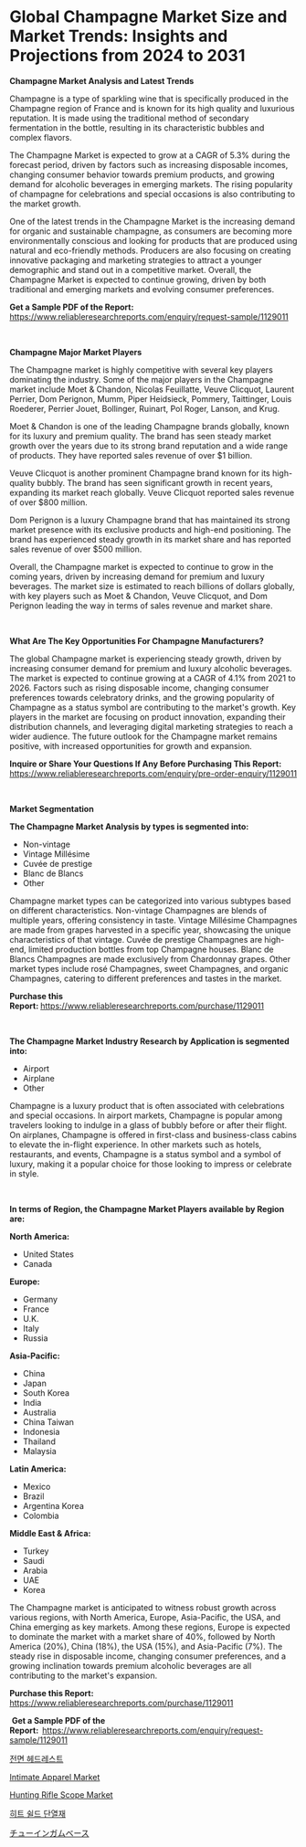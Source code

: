 <p><h1>Global Champagne Market Size and Market Trends: Insights and Projections from 2024 to 2031</h1></p><p><strong>Champagne Market Analysis and Latest Trends</strong></p>
<p><p>Champagne is a type of sparkling wine that is specifically produced in the Champagne region of France and is known for its high quality and luxurious reputation. It is made using the traditional method of secondary fermentation in the bottle, resulting in its characteristic bubbles and complex flavors.</p><p>The Champagne Market is expected to grow at a CAGR of 5.3% during the forecast period, driven by factors such as increasing disposable incomes, changing consumer behavior towards premium products, and growing demand for alcoholic beverages in emerging markets. The rising popularity of champagne for celebrations and special occasions is also contributing to the market growth.</p><p>One of the latest trends in the Champagne Market is the increasing demand for organic and sustainable champagne, as consumers are becoming more environmentally conscious and looking for products that are produced using natural and eco-friendly methods. Producers are also focusing on creating innovative packaging and marketing strategies to attract a younger demographic and stand out in a competitive market. Overall, the Champagne Market is expected to continue growing, driven by both traditional and emerging markets and evolving consumer preferences.</p></p>
<p><strong>Get a Sample PDF of the Report:&nbsp;</strong> <a href="https://www.reliableresearchreports.com/enquiry/request-sample/1129011">https://www.reliableresearchreports.com/enquiry/request-sample/1129011</a></p>
<p>&nbsp;</p>
<p><strong>Champagne Major Market Players</strong></p>
<p><p>The Champagne market is highly competitive with several key players dominating the industry. Some of the major players in the Champagne market include Moet & Chandon, Nicolas Feuillatte, Veuve Clicquot, Laurent Perrier, Dom Perignon, Mumm, Piper Heidsieck, Pommery, Taittinger, Louis Roederer, Perrier Jouet, Bollinger, Ruinart, Pol Roger, Lanson, and Krug.</p><p>Moet & Chandon is one of the leading Champagne brands globally, known for its luxury and premium quality. The brand has seen steady market growth over the years due to its strong brand reputation and a wide range of products. They have reported sales revenue of over $1 billion.</p><p>Veuve Clicquot is another prominent Champagne brand known for its high-quality bubbly. The brand has seen significant growth in recent years, expanding its market reach globally. Veuve Clicquot reported sales revenue of over $800 million.</p><p>Dom Perignon is a luxury Champagne brand that has maintained its strong market presence with its exclusive products and high-end positioning. The brand has experienced steady growth in its market share and has reported sales revenue of over $500 million.</p><p>Overall, the Champagne market is expected to continue to grow in the coming years, driven by increasing demand for premium and luxury beverages. The market size is estimated to reach billions of dollars globally, with key players such as Moet & Chandon, Veuve Clicquot, and Dom Perignon leading the way in terms of sales revenue and market share.</p></p>
<p>&nbsp;</p>
<p><strong>What Are The Key Opportunities For Champagne Manufacturers?</strong></p>
<p><p>The global Champagne market is experiencing steady growth, driven by increasing consumer demand for premium and luxury alcoholic beverages. The market is expected to continue growing at a CAGR of 4.1% from 2021 to 2026. Factors such as rising disposable income, changing consumer preferences towards celebratory drinks, and the growing popularity of Champagne as a status symbol are contributing to the market's growth. Key players in the market are focusing on product innovation, expanding their distribution channels, and leveraging digital marketing strategies to reach a wider audience. The future outlook for the Champagne market remains positive, with increased opportunities for growth and expansion.</p></p>
<p><strong>Inquire or Share Your Questions If Any Before Purchasing This Report:</strong> <a href="https://www.reliableresearchreports.com/enquiry/pre-order-enquiry/1129011">https://www.reliableresearchreports.com/enquiry/pre-order-enquiry/1129011</a></p>
<p>&nbsp;</p>
<p><strong>Market Segmentation</strong></p>
<p><strong>The Champagne Market Analysis by types is segmented into:</strong></p>
<p><ul><li>Non-vintage</li><li>Vintage Millésime</li><li>Cuvée de prestige</li><li>Blanc de Blancs</li><li>Other</li></ul></p>
<p><p>Champagne market types can be categorized into various subtypes based on different characteristics. Non-vintage Champagnes are blends of multiple years, offering consistency in taste. Vintage Millésime Champagnes are made from grapes harvested in a specific year, showcasing the unique characteristics of that vintage. Cuvée de prestige Champagnes are high-end, limited production bottles from top Champagne houses. Blanc de Blancs Champagnes are made exclusively from Chardonnay grapes. Other market types include rosé Champagnes, sweet Champagnes, and organic Champagnes, catering to different preferences and tastes in the market.</p></p>
<p><strong>Purchase this Report:&nbsp;</strong><a href="https://www.reliableresearchreports.com/purchase/1129011">https://www.reliableresearchreports.com/purchase/1129011</a></p>
<p>&nbsp;</p>
<p><strong>The Champagne Market Industry Research by Application is segmented into:</strong></p>
<p><ul><li>Airport</li><li>Airplane</li><li>Other</li></ul></p>
<p><p>Champagne is a luxury product that is often associated with celebrations and special occasions. In airport markets, Champagne is popular among travelers looking to indulge in a glass of bubbly before or after their flight. On airplanes, Champagne is offered in first-class and business-class cabins to elevate the in-flight experience. In other markets such as hotels, restaurants, and events, Champagne is a status symbol and a symbol of luxury, making it a popular choice for those looking to impress or celebrate in style.</p></p>
<p>&nbsp;</p>
<p><strong>In terms of Region, the Champagne Market Players available by Region are:</strong></p>
<p>
    <p> <strong> North America: </strong>
        <ul>
            <li>United States</li>
            <li>Canada</li>
        </ul>
        </p> 
    <p> <strong> Europe: </strong>
        <ul>
            <li>Germany</li>
            <li>France</li>
            <li>U.K.</li>
            <li>Italy</li>
            <li>Russia</li>
        </ul>
        </p> 
    <p> <strong> Asia-Pacific: </strong>
        <ul>
            <li>China</li>
            <li>Japan</li>
            <li>South Korea</li>
            <li>India</li>
            <li>Australia</li>
            <li>China Taiwan</li>
            <li>Indonesia</li>
            <li>Thailand</li>
            <li>Malaysia</li>
        </ul>
        </p> 
    <p> <strong> Latin America: </strong>
        <ul>
            <li>Mexico</li>
            <li>Brazil</li>
            <li>Argentina Korea</li>
            <li>Colombia</li>
        </ul>
        </p> 
    <p> <strong> Middle East & Africa: </strong>
        <ul>
            <li>Turkey</li>
            <li>Saudi</li>
            <li>Arabia</li>
            <li>UAE</li>
            <li>Korea</li>
        </ul>
    </p>
    </p>
<p><p>The Champagne market is anticipated to witness robust growth across various regions, with North America, Europe, Asia-Pacific, the USA, and China emerging as key markets. Among these regions, Europe is expected to dominate the market with a market share of 40%, followed by North America (20%), China (18%), the USA (15%), and Asia-Pacific (7%). The steady rise in disposable income, changing consumer preferences, and a growing inclination towards premium alcoholic beverages are all contributing to the market's expansion.</p></p>
<p><strong>Purchase this Report: </strong><a href="https://www.reliableresearchreports.com/purchase/1129011">https://www.reliableresearchreports.com/purchase/1129011</a></p>
<p>&nbsp;<strong>Get a Sample PDF of the Report:&nbsp;&nbsp;</strong><a href="https://www.reliableresearchreports.com/enquiry/request-sample/1129011">https://www.reliableresearchreports.com/enquiry/request-sample/1129011</a></p>
<p><strong></strong></p>
<p><p><a href="https://github.com/trmesnao7959541/Market-Research-Report-List-1/blob/main/65538462650.md">전면 헤드레스트</a></p><p><a href="https://github.com/sonuprakash1/Market-Research-Report-List-1/blob/main/intimate-apparel-market.md">Intimate Apparel Market</a></p><p><a href="https://issuu.com/reportprime-2/docs/hunting-rifle-scope-market-size-2030.pptx">Hunting Rifle Scope Market</a></p><p><a href="https://github.com/vsn7qpua81q/Market-Research-Report-List-1/blob/main/49091992651.md">히트 쉴드 단열재</a></p><p><a href="https://github.com/adcxff01450218/Market-Research-Report-List-1/blob/main/93497713019.md">チューインガムベース</a></p></p>